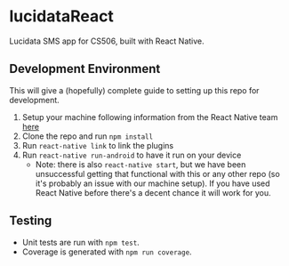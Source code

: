 # lucidataReact
Lucidata SMS app for CS506, built with React Native.

## Development Environment
This will give a (hopefully) complete guide to setting up this repo for development.
1. Setup your machine following information from the React Native team [here](https://facebook.github.io/react-native/docs/getting-started.html)
2. Clone the repo and run `npm install`
3. Run `react-native link` to link the plugins
4. Run `react-native run-android` to have it run on your device
    - Note: there is also `react-native start`, but we have been unsuccessful getting that functional with this or any other repo (so it's probably an issue with our machine setup). If you have used React Native before there's a decent chance it will work for you.

## Testing
- Unit tests are run with `npm test`.
- Coverage is generated with `npm run coverage`.
